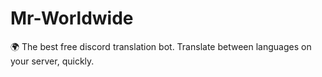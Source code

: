 # Mr-Worldwide
🌍 The best free discord translation bot. Translate between languages on your server, quickly.
